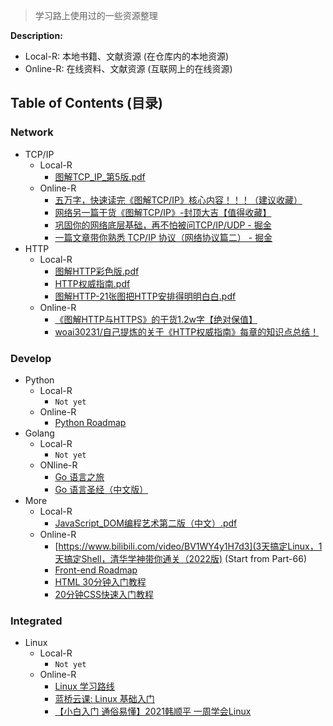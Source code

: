> 学习路上使用过的一些资源整理

**Description:**
- Local-R: 本地书籍、文献资源 (在仓库内的本地资源)
- Online-R: 在线资料、文献资源 (互联网上的在线资源)

## Table of Contents (目录)

### Network

- TCP/IP
  - Local-R
    - [图解TCP_IP_第5版.pdf](Network/图解TCP_IP_第5版.pdf)
  - Online-R
    - [五万字，快速读完《图解TCP/IP》核心内容！！！（建议收藏）](https://blog.csdn.net/qq_59392324/article/details/120698235)
    - [网络另一篇干货《图解TCP/IP》-封顶大吉【值得收藏】](https://juejin.cn/post/6928280495310503944)
    - [巩固你的网络底层基础，再不怕被问TCP/IP/UDP - 掘金](https://juejin.cn/post/6994274756652433421)
    - [一篇文章带你熟悉 TCP/IP 协议（网络协议篇二） - 掘金](https://juejin.cn/post/6844903510509633550)
- HTTP
  - Local-R
    - [图解HTTP彩色版.pdf](Network/图解HTTP彩色版.pdf)
    - [HTTP权威指南.pdf](Network/HTTP权威指南.pdf)
    - [图解HTTP-21张图把HTTP安排得明明白白.pdf](Network/图解HTTP-21张图把HTTP安排得明明白白.pdf)
  - Online-R
    - [《图解HTTP与HTTPS》的干货1.2w字【绝对保值】](https://juejin.cn/post/6900511779869327373)
    - [woai30231/自己提炼的关于《HTTP权威指南》每章的知识点总结！](https://github.com/woai30231/http)

### Develop

- Python
  - Local-R
    - `Not yet`
  - Online-R
    - [Python Roadmap](https://github.com/liyupi/code-roadmap/blob/main/docs/roadmap/Python%E5%AD%A6%E4%B9%A0%E8%B7%AF%E7%BA%BF.md)
- Golang
  - Local-R
    - `Not yet`
  - ONline-R
    - [Go 语言之旅](https://tour.go-zh.org/welcome/1)
    - [Go 语言圣经（中文版）](https://gopl-zh.github.io/index.html)
- More
  - Local-R
    - [JavaScript_DOM编程艺术第二版（中文）.pdf](JavaScript/JavaScript_DOM编程艺术第二版（中文）.pdf)
  - Online-R
    - [https://www.bilibili.com/video/BV1WY4y1H7d3](3天搞定Linux，1天搞定Shell，清华学神带你通关（2022版) (Start from Part-66)
    - [Front-end Roadmap](https://github.com/liyupi/code-roadmap/blob/main/docs/roadmap/%E5%89%8D%E7%AB%AF%E5%AD%A6%E4%B9%A0%E8%B7%AF%E7%BA%BF.md)
    - [HTML 30分钟入门教程](https://deerchao.cn/tutorials/html/html.htm)
    - [20分钟CSS快速入门教程](https://www.bilibili.com/video/BV1mS4y1Z7Ga)

### Integrated

- Linux
  - Local-R
    - `Not yet`
  - Online-R
    - [Linux 学习路线](https://github.com/liyupi/code-roadmap/blob/main/docs/roadmap/Linux%E5%AD%A6%E4%B9%A0%E8%B7%AF%E7%BA%BF.md)
    - [蓝桥云课: Linux 基础入门](https://www.lanqiao.cn/courses/1)
    - [【小白入门 通俗易懂】2021韩顺平 一周学会Linux](https://www.bilibili.com/video/BV1Sv411r7vd)